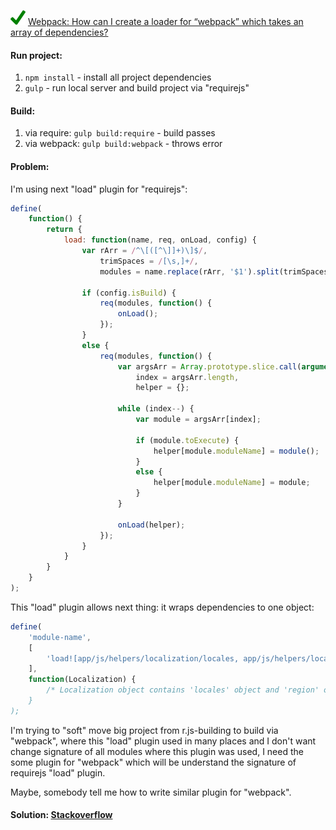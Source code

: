 ![](https://raw.githubusercontent.com/dosandk/stackoverflow-questions/master/assets/checkmark-24.png "") [Webpack: How can I create a loader for “webpack” which takes an array of dependencies?](http://stackoverflow.com/questions/35280020/webpack-how-can-i-create-a-loader-for-webpack-which-takes-an-array-of-depende) 

#### Run project:
1. `npm install` - install all project dependencies
2. `gulp` - run local server and build project via "requirejs"

#### Build:
1. via require: `gulp build:require` - build passes
2. via webpack: `gulp build:webpack` - throws error

#### Problem:
I'm using next "load" plugin for "requirejs":
 
```javascript
define(
    function() {
        return {
            load: function(name, req, onLoad, config) {
                var rArr = /^\[([^\]]+)\]$/,
                    trimSpaces = /[\s,]+/,
                    modules = name.replace(rArr, '$1').split(trimSpaces);

                if (config.isBuild) {
                    req(modules, function() {
                        onLoad();
                    });
                }
                else {
                    req(modules, function() {
                        var argsArr = Array.prototype.slice.call(arguments),
                            index = argsArr.length,
                            helper = {};

                        while (index--) {
                            var module = argsArr[index];

                            if (module.toExecute) {
                                helper[module.moduleName] = module();
                            }
                            else {
                                helper[module.moduleName] = module;
                            }
                        }

                        onLoad(helper);
                    });
                }
            }
        }
    }
);
```
This "load" plugin allows next thing: it wraps dependencies to one object:

```javascript
define(
    'module-name',
    [
        'load![app/js/helpers/localization/locales, app/js/helpers/localization/regions]'
    ],
    function(Localization) {
        /* Localization object contains 'locales' object and 'region' object* /
    }
);
```

I'm trying to "soft" move big project from r.js-building to build via "webpack", where this "load"
plugin used in many places and I don't want change signature of all modules where this plugin was used, I need the some 
plugin for "webpack" which will be understand the signature of requirejs "load" plugin.

Maybe, somebody tell me how to write similar plugin for "webpack".

#### Solution: [Stackoverflow](http://stackoverflow.com/questions/35280020/webpack-how-can-i-create-a-loader-for-webpack-which-takes-an-array-of-depende/35398818#35398818)
